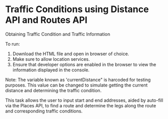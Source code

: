 # Traffic Conditions using Distance API and Routes API

Obtaining Traffic Condition and Traffic Information

To run:
1. Download the HTML file and open in browser of choice.
2. Make sure to allow location services.
3. Ensure that developer options are enabled in the browser to view the information displayed in the console.

Note:
The variable known as 'currentDistance" is harcoded for testing purposes. This value can be changed to simulate getting the current distance and determining the traffic condition.

This task allows the user to input start and end addresses, aided by auto-fill via the Places API, to find a route and determine the legs along the route and corresponding traffic conditions.
